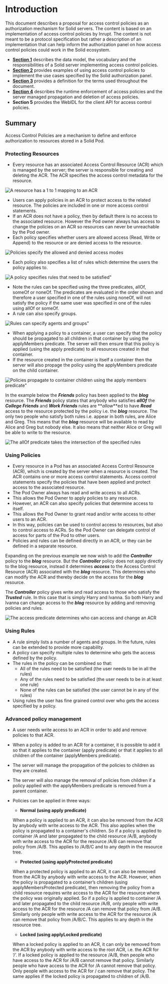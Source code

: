 # Introduction

This document describes a proposal for access control policies as an authorization mechanism for Solid servers. The content is based on an implementation of access control policies by Inrupt. The content is not meant to be a protocol specification but rather a description of an implementation that can help inform the authorization panel on how access control policies could work in the Solid ecosystem.

*   [**Section 1**](model.md) describes the data model, the vocabulary and the responsibilities of a Solid server implementing access control policies.
*   [**Section 2**](use-cases.md) provides examples of using access control policies to implement the use cases specified by the Solid authorization panel.
*   [**Section 3**](definitions.md) provides a definition for the terms used throughout the document. 
*   [**Section 4**](enforcement-propagation.md) describes the runtime enforcement of access policies and the server managed propagation and deletion of access policies. 
*   **Section 5** provides the WebIDL for the client API for access control policies. 

## Summary

Access Control Policies are a mechanism to define and enforce authorization to resources stored in a Solid Pod.

### Protecting Resources 

*   Every resource has an associated Access Control Resource (ACR) which is managed by the server; the server is responsible for creating and deleting the ACR. The ACR specifies the access control metadata for the resource.

![A resource has a 1 to 1 mapping to an ACR](diagrams/resource-acr.svg "A resource has a 1-1 mapping to an ACR")

*   Users can apply policies in an ACR to protect access to the related resource. The policies are included in one or more access control statements.
*   If an ACR does not have a policy, then by default there is no access to the associated resource. However the Pod owner always has access to change the policies on an ACR so resources can never be unreachable by the Pod owner.
*   Each policy specifies whether users are allowed access (Read, Write or Append) to the resource or are denied access to the resource. 

![Policies specify the allowed and denied access modes](diagrams/acr-policy.svg "Policies specify the allowed and denied access modes")

*   Each policy also specifies a list of rules which determine the users the policy applies to. 

![A policy specifies rules that need to be satisfied"](diagrams/policy-rules.svg "A policy specifies rules that need to be satisfied")

*   Note the rules can be specified using the three predicates, allOf, someOf or noneOf. The predicates are evaluated in the order shown and therefore a user specified in one of the rules using noneOf, will not satisfy the policy if the same user was specified in one of the rules using allOf or someOf.
*   A rule can also specify groups.

![Rules can specify agents and groups"](diagrams/rules-groups.svg "Rules can specify agents and groups")

*   When applying a policy to a container, a user can specify that the policy should be propagated to all children in that container by using the applyMembers predicate. The server will then ensure that this policy is applied (using the apply predicate) to all resources created in that container.
*   If the resource created in the container is itself a container then the server will also propage the policy using the applyMembers predicate on the child container. 

![Policies propagate to container children using the apply members predicate"](diagrams/apply-members.svg "Policies propagate to container children using the applyMembers predicate")

In the example below the **_Friends_** policy has been applied to the **_blog_** resource. The **_Friends_** policy states that anybody who satisfies **_allOf_** the **_College Friends_** and **_Work Friends_** rules are **_allow_**ed to have **_Read_** access to the resource protected by the policy i.e. the **_blog_** resource. The only two people who satisfy both rules i.e. appear in both rules, are Alice and Greg. This means that the **_blog_** resource will be available to read by Alice and Greg but nobody else. It also means that neither Alice or Greg will be able to write to the resource. 

![The allOf predicate takes the intersection of the specified rules](diagrams/ex-blog.svg "allOf is the intersection of the specified rules")

### Using Policies 

*   Every resource in a Pod has an associated Access Control Resource (ACR), which is created by the server when a resource is created. The ACR contains one or more access control statements. Access control statements specify the policies that have been applied and protect access to  the associated resource.
*   The Pod Owner always has read and write access to all ACRs.
*   This allows the Pod Owner to apply policies to any resource.
*   However, an ACR can also specify policies that determine access to itself.
*   This allows the Pod Owner to grant read and/or write access to other users to an ACR. 
*   In this way, policies can be used to control access to resources, but also to control access to ACRs. So the Pod Owner can delegate control of access for parts of the Pod to other users. 
*   Policies and rules can be defined directly in an ACR, or they can be defined in a separate resource. 

Expanding on the previous example we now wish to add the **_Controller_** policy to the **_blog_** resource. But the **_Controller_** policy does not apply directly to the blog resource, instead it determines **_access_** to the Access Control Resource (ACR) associated with the **_blog_** resource. This determines who can modify the ACR and thereby decide on the access for the **_blog_** resource. 

The **_Controller_** policy gives write and read access to those who satisfy the **_Trusted_** rule. In this case that is simply Harry and Ivanna. So both Harry and Ivanna can change access to the **_blog_** resource by adding and removing policies and rules. 

![The access predicate determines who can access and change an ACR](diagrams/ex-blog-controller.svg "The access predicate determines who can access and change an ACR")

### Using Rules 

*   A rule simply lists a number of agents and groups. In the future, rules can be extended to provide more capability. 
*   A policy can specify multiple rules to determine who gets the access defined by the policy. 
*   The rules in the policy can be combined so that: 
    *   All of the rules need to be satisfied (the user needs to be in all the rules)
    *   Any of the rules need to be satisfied (the user needs to be in at least one rule)
    *   None of the rules can be satisfied (the user cannot be in any of the rules)
*   Using rules the user has fine grained control over who gets the access specified by a policy.

### Advanced policy management 

*   A user needs write access to an ACR in order to add and remove policies to that ACR.
*   When a policy is added to an ACR for a container, it is possible to add it so that it applies to the container (apply predicate)  or that it applies to all children of the container (applyMembers predicate). 
*   The server will manage the propagation of the policies to children as they are created.
*   The server will also manage the removal of policies from children if a policy applied with the applyMembers predicate is removed from a parent container.
*   Policies can be applied in three ways:
    *  **Normal (using apply predicate)**

      When a policy is applied to an ACR, it can also be removed from the ACR by anybody with write access to the ACR. This also applies when the policy is propagated to a container's children. So if a policy is applied to container /A and later propagated to the child resource /A/B, anybody with write access to the ACR for the resource /A/B can remove that policy from /A/B. This applies to /A/B/C and to any depth in the resource tree.

    *   **Protected (using applyProtected predicate)**

       When a protected policy is applied to an ACR, it can also be removed from the ACR by anybody with write access to the ACR. However, when the policy is propagated to a container’s children (using applyMembersProtected predicate), then removing the policy from a child resource requires write access to the ACR for the resource where the policy was originally applied. So if a policy is applied to container /A and later propagated to the child resource /A/B, only people with write access to the ACR for the resource /A can remove that policy from /A/B. Similarly only people with write access to the ACR for the resource /A can remove that policy from /A/B/C. This applies to any depth in the resource tree. 

    *   **Locked (using applyLocked predicate)**

       When a locked policy is applied to an ACR, it can only be removed from the ACR by anybody with write access to the root ACR, i.e. the ACR for ‘/’. If a locked policy is applied to the resource /A/B, then people who have access to the ACR for /A/B cannot remove that policy. Similarly people who have access to the ACR for /A cannot remove that policy. Only people with access to the ACR for / can remove that policy. The same applies if the locked policy is propagated to children of /A/B.
